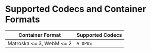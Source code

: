# Supported Codecs and Container Formats #

|         Container Format | Supported Codecs |
|--------------------------|------------------|
| Matroska <= 3, WebM <= 2 | `A_OPUS`         |
